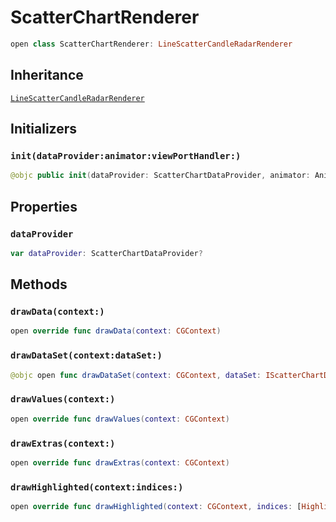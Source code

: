 # ScatterChartRenderer

``` swift
open class ScatterChartRenderer: LineScatterCandleRadarRenderer
```

## Inheritance

[`LineScatterCandleRadarRenderer`](/LineScatterCandleRadarRenderer)

## Initializers

### `init(dataProvider:animator:viewPortHandler:)`

``` swift
@objc public init(dataProvider: ScatterChartDataProvider, animator: Animator, viewPortHandler: ViewPortHandler)
```

## Properties

### `dataProvider`

``` swift
var dataProvider: ScatterChartDataProvider?
```

## Methods

### `drawData(context:)`

``` swift
open override func drawData(context: CGContext)
```

### `drawDataSet(context:dataSet:)`

``` swift
@objc open func drawDataSet(context: CGContext, dataSet: IScatterChartDataSet)
```

### `drawValues(context:)`

``` swift
open override func drawValues(context: CGContext)
```

### `drawExtras(context:)`

``` swift
open override func drawExtras(context: CGContext)
```

### `drawHighlighted(context:indices:)`

``` swift
open override func drawHighlighted(context: CGContext, indices: [Highlight])
```
